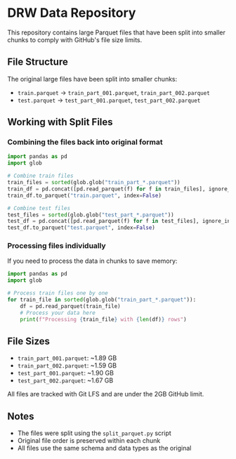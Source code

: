 # DRW Data Repository

This repository contains large Parquet files that have been split into smaller chunks to comply with GitHub's file size limits.

## File Structure

The original large files have been split into smaller chunks:

- `train.parquet` → `train_part_001.parquet`, `train_part_002.parquet`
- `test.parquet` → `test_part_001.parquet`, `test_part_002.parquet`

## Working with Split Files

### Combining the files back into original format

```python
import pandas as pd
import glob

# Combine train files
train_files = sorted(glob.glob("train_part_*.parquet"))
train_df = pd.concat([pd.read_parquet(f) for f in train_files], ignore_index=True)
train_df.to_parquet("train.parquet", index=False)

# Combine test files
test_files = sorted(glob.glob("test_part_*.parquet"))
test_df = pd.concat([pd.read_parquet(f) for f in test_files], ignore_index=True)
test_df.to_parquet("test.parquet", index=False)
```

### Processing files individually

If you need to process the data in chunks to save memory:

```python
import pandas as pd
import glob

# Process train files one by one
for train_file in sorted(glob.glob("train_part_*.parquet")):
    df = pd.read_parquet(train_file)
    # Process your data here
    print(f"Processing {train_file} with {len(df)} rows")
```

## File Sizes

- `train_part_001.parquet`: ~1.89 GB
- `train_part_002.parquet`: ~1.59 GB
- `test_part_001.parquet`: ~1.90 GB
- `test_part_002.parquet`: ~1.67 GB

All files are tracked with Git LFS and are under the 2GB GitHub limit.

## Notes

- The files were split using the `split_parquet.py` script
- Original file order is preserved within each chunk
- All files use the same schema and data types as the original 